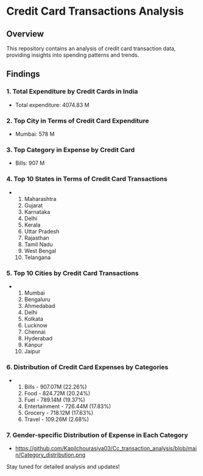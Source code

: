 # Credit Card Transactions Analysis

## Overview
This repository contains an analysis of credit card transaction data, providing insights into spending patterns and trends.

## Findings

### 1. Total Expenditure by Credit Cards in India
- Total expenditure: 4074.83 M

### 2. Top City in Terms of Credit Card Expenditure
- Mumbai: 578 M

### 3. Top Category in Expense by Credit Card
- Bills: 907 M

### 4. Top 10 States in Terms of Credit Card Transactions
- 1. Maharashtra
  2. Gujarat
  3. Karnataka
  4. Delhi
  5. Kerala
  6. Uttar Pradesh
  7. Rajasthan
  8. Tamil Nadu
  9. West Bengal
  10. Telangana

### 5. Top 10 Cities by Credit Card Transactions
- 1. Mumbai
  2. Bengaluru
  3. Ahmedabad
  4. Delhi
  5. Kolkata
  6. Lucknow
  7. Chennai
  8. Hyderabad
  9. Kanpur
  10. Jaipur

### 6. Distribution of Credit Card Expenses by Categories
- 1. Bills - 907.07M (22.26%)
  2. Food - 824.72M (20.24%)
  3. Fuel - 789.14M (19.37%)
  4. Entertainment - 726.44M (17.83%)
  5. Grocery - 718.12M (17.63%)
  6. Travel - 109.26M (2.68%) 

### 7. Gender-specific Distribution of Expense in Each Category
- https://github.com/Kapilchourasiya03/Cc_transaction_analysis/blob/main/Category_distribution.png

Stay tuned for detailed analysis and updates!
